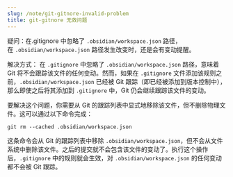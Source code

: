 ```yaml
---
slug: /note/git-gitnore-invalid-problem
title: git-gitnore 无效问题
---
```

疑问：在.gitignore 中忽略了 `.obsidian/workspace.json` 路径，在 `.obsidian/workspace.json` 路径发生改变时，还是会有变动提醒。

解决方式：
在 `.gitignore` 中忽略了 `.obsidian/workspace.json` 路径，意味着 Git 将不会跟踪该文件的任何变动。然而，如果在 `.gitignore` 文件添加该规则之前，`.obsidian/workspace.json` 已经被 Git 跟踪（即已经被添加到版本控制中），那么即使之后将其添加到 `.gitignore` 中，Git 仍会继续跟踪该文件的变动。

要解决这个问题，你需要从 Git 的跟踪列表中显式地移除该文件，但不删除物理文件。这可以通过以下命令完成：
```bash
git rm --cached .obsidian/workspace.json
```

这条命令会从 Git 的跟踪列表中移除 `.obsidian/workspace.json`，但不会从文件系统中删除该文件。之后的提交就不会包含该文件的变动了。执行这个操作后，`.gitignore` 中的规则就会生效，对 `.obsidian/workspace.json` 的任何变动都不会被 Git 跟踪。
